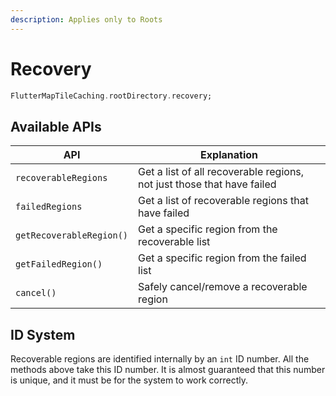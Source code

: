 ```yaml
---
description: Applies only to Roots
---
```


# Recovery

```dart
FlutterMapTileCaching.rootDirectory.recovery;
```

## Available APIs

| API                      | Explanation                                                            |
| ------------------------ | ---------------------------------------------------------------------- |
| `recoverableRegions`     | Get a list of all recoverable regions, not just those that have failed |
| `failedRegions`          | Get a list of recoverable regions that have failed                     |
| `getRecoverableRegion()` | Get a specific region from the recoverable list                        |
| `getFailedRegion()`      | Get a specific region from the failed list                             |
| `cancel()`               | Safely cancel/remove a recoverable region                              |

## ID System

Recoverable regions are identified internally by an `int` ID number. All the methods above take this ID number. It is almost guaranteed that this number is unique, and it must be for the system to work correctly.
